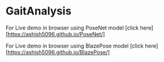 # GaitAnalysis

For Live demo in browser using PoseNet model [click here][https://ashish5096.github.io/PoseNet/]

For Live demo in browser using BlazePose model [click here][https://ashish5096.github.io/BlazePose/]
